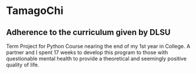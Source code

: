# TamagoChi
## Adherence to the curriculum given by DLSU
Term Project for Python Course nearing the end of my 1st year in College.
A partner and I spent 17 weeks to develop this program to those with questionable mental
health to provide a theoretical and seemingly positive quality of life.
